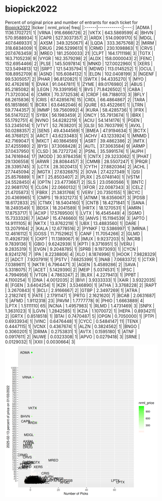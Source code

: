 # biopick2022
Percent of original price and number of entrants for each ticket for [Biopick2022](https://twitter.com/hashtag/Biopick2022)
|ticker |   nrml_price| freq|
|:------|------------:|----:|
|ADMA   | 1136.1702721|    1|
|VRNA   |  916.6666726|    2|
|VKTX   |  643.5869599|    4|
|BHVN   |  570.9588934|    1|
|CAPR   |  527.3037357|    2|
|ARDX   |  514.0909170|    5|
|MDGL   |  407.6469331|    3|
|AXSM   |  349.3250671|    4|
|LQDA   |  333.3675768|    2|
|MIRM   |  318.6834009|    1|
|DRUG   |  296.5299613|    1|
|CRMD   |  230.1098863|    1|
|CRVS   |  207.6763459|    3|
|MREO   |  181.2500033|   21|
|CLPT   |  164.1711198|    3|
|TGTX   |  163.7105239|    9|
|VYGR   |  162.3579298|    2|
|ALDX   |  158.0000043|    2|
|FENC   |  152.6954466|    2|
|PLSE   |  145.5097814|    1|
|MNKD   |  127.0022960|    1|
|XERS   |  123.5494813|   12|
|SRPT   |  121.5435794|    1|
|MDWD   |  113.0145252|    1|
|OCUL   |  108.8952709|    8|
|ASND   |  105.6084132|    1|
|ELDN   |  102.0408199|    3|
|NGENF  |   99.5305057|    2|
|PHAR   |   96.8120821|    1|
|SWTX   |   94.4335270|    1|
|MYO    |   92.4762618|    1|
|DVAX   |   91.0447811|    1|
|ZYME   |   89.0176980|    2|
|ABUS   |   85.2185082|    8|
|LEGN   |   79.3391956|    1|
|BVS    |   71.8426502|    1|
|CABA   |   71.3720304|    6|
|CMRX   |   70.3732538|    4|
|CRDF   |   68.7188013|    3|
|BFLY   |   68.2615836|    1|
|CRIS   |   67.4285676|   15|
|CRDL   |   66.4864867|    2|
|TARA   |   65.1851866|    1|
|BCRX   |   63.6462046|    6|
|QURE   |   63.4522661|    1|
|LTRN   |   59.7744357|    3|
|IMMP   |   59.7560992|    4|
|KURA   |   58.4285736|    1|
|IFRX   |   56.5147022|    1|
|SYBX   |   56.1983459|    2|
|ONCY   |   55.7913674|    1|
|IBRX   |   55.1792751|    4|
|NVNO   |   54.6282219|    1|
|ACIU   |   54.1414176|    1|
|PGEN   |   53.2345014|    1|
|VTVT   |   52.7638201|    3|
|GLSI   |   50.7603799|    1|
|AVXL   |   50.0288357|    2|
|SENS   |   49.4344569|    1|
|BMEA   |   47.9194634|    1|
|BCTX   |   46.3768121|    3|
|ARCT   |   43.6233483|    1|
|ACHV   |   43.1233924|    1|
|MNMD   |   42.7169047|    1|
|MXCT   |   40.1864569|    1|
|ASRT   |   39.4862386|    2|
|IMTX   |   37.4255980|    2|
|BYSI   |   37.3068428|    2|
|AUTL   |   37.3063584|    9|
|ARMP   |   37.0437950|    1|
|CLSD   |   36.7272724|    2|
|PSNL   |   35.5991574|    1|
|AUPH   |   34.7616944|   17|
|MODD   |   30.9784358|    1|
|CNTX   |   29.3233062|    1|
|PHAT   |   29.1306558|    1|
|ARWR   |   28.8084457|    3|
|CMMB   |   28.5507247|    1|
|PRQR   |   28.3395745|    3|
|LCTX   |   28.3020413|    1|
|CYTH   |   27.8820364|    2|
|ACHL   |   27.7445094|    2|
|MGTX   |   27.6326875|    2|
|IOVA   |   27.4227349|    1|
|QSI    |   25.8576889|    1|
|IKT    |   25.8503407|    2|
|PLRX   |   25.0748140|    1|
|VSTM   |   24.5528450|    4|
|OPTN   |   23.4773667|    2|
|SLS    |   23.0560566|    1|
|BNTC   |   22.9681170|    1|
|CLGN   |   22.0660132|    1|
|XFOR   |   22.0087343|    3|
|CELZ   |   21.4705873|    1|
|FBRX   |   21.3831768|    1|
|VERV   |   20.7350155|    1|
|BCYC   |   20.4369965|    1|
|CMPS   |   19.9321273|    1|
|ATNM   |   18.6356067|    3|
|PDSB   |   18.6172833|   25|
|CTMX   |   18.5404160|    1|
|CNTB   |   18.4271841|    1|
|SANA   |   18.2493549|    1|
|BDSX   |   18.2041589|    1|
|HRTX   |   18.1270531|    1|
|AMRN   |   17.8753717|    1|
|ACXP   |   17.5769500|    1|
|LVTX   |   16.4545449|    4|
|SGMO   |   15.7333326|    7|
|ADAP   |   15.4746660|   15|
|ANVS   |   15.1194539|    3|
|APTO   |   14.9111105|    8|
|NKTX   |   13.8762219|    1|
|UBX    |   13.4883560|    1|
|DARE   |   13.2079164|    2|
|KALA   |   12.6778516|    2|
|PYNKF  |   12.5386997|    1|
|MRNA   |   12.4616112|    1|
|GOSS   |   11.7152962|    1|
|CANF   |   11.7054266|    2|
|GLMD   |   11.4926739|    1|
|CKPT   |   11.1389067|    9|
|IMUX   |    9.9237203|    5|
|MCRB   |    9.7839136|    1|
|GBIO   |    9.6242939|    1|
|KPTI   |    9.3716951|    5|
|VERU   |    9.2835319|    1|
|EVGN   |    9.2048785|    1|
|SPRB   |    9.1973093|    1|
|CYCN   |    8.9241276|    7|
|IPA    |    8.2238806|    4|
|XLO    |    8.1874996|    1|
|HOOK   |    7.9828329|    2|
|ADCT   |    7.9207919|    1|
|PSTV   |    7.6825399|    1|
|INAB   |    7.0683372|    1|
|CTXR   |    7.0389611|    1|
|NKTR   |    6.7964471|    3|
|AGEN   |    5.4589286|    2|
|SAVA   |    5.3318075|    7|
|ACET   |    5.1429390|    2|
|MEIP   |    5.0374531|    1|
|IPSC   |    4.7994958|    1|
|VTGN   |    4.7863247|    2|
|BLRX   |    4.2279413|    1|
|PPBT   |    4.1100254|    1|
|DNA    |    4.0012035|    2|
|BIVI   |    3.9333333|    1|
|XAIR   |    3.9322035|    8|
|FGEN   |    3.6404254|    1|
|KZR    |    3.5346890|    1|
|ATHA   |    3.3768228|    2|
|RAPT   |    3.2670843|    1|
|BCLI   |    2.9166667|    2|
|GTBP   |    2.3497269|    1|
|ATRA   |    2.2182741|    1|
|FATE   |    2.1791147|    1|
|PRTG   |    2.1621620|    7|
|BCAB   |    2.0631687|    1|
|AFMD   |    1.9112318|   23|
|PAVM   |    1.7777778|    9|
|PHIO   |    1.6663889|    4|
|LPTX   |    1.5111110|   65|
|NCNA   |    1.4957983|    1|
|RLMD   |    1.4731469|    3|
|SNPX   |    1.3631023|    1|
|LGVN   |    1.2842585|    1|
|KZIA   |    1.1070072|    1|
|HEPA   |    0.8934211|    2|
|GRTX   |    0.8518518|    1|
|BTAI   |    0.7470487|    5|
|OPGN   |    0.7050000|    1|
|PTPI   |    0.6933934|    1|
|VINC   |    0.6476448|    1|
|CYCC   |    0.5484147|   11|
|TENX   |    0.4447115|    1|
|VCNX   |    0.4367674|    1|
|ALZN   |    0.3824562|    1|
|BNGO   |    0.3060201|    1|
|DRMA   |    0.2753831|    1|
|AVTX   |    0.1595180|    1|
|ATNF   |    0.0917611|    2|
|NUWE   |    0.0323308|    1|
|APVO   |    0.0279418|    3|
|SRNE   |    0.0129032|    1|
|XXII   |    0.0030664|    3|
![retvspicks](biopicks.png?raw=true)
